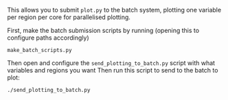 This allows you to submit `plot.py` to the batch system,
plotting one variable per region per core for parallelised plotting.

First, make the batch submission scripts by running 
(opening this to configure paths accordingly)
```
make_batch_scripts.py
```

Then open and configure the `send_plotting_to_batch.py` script
with what variables and regions you want
Then run this script to send to the batch to plot:
```
./send_plotting_to_batch.py
```
